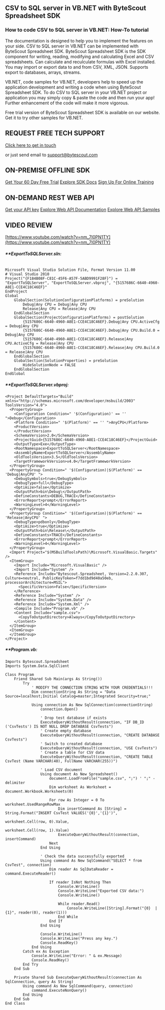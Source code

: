## CSV to SQL server in VB.NET with ByteScout Spreadsheet SDK

### How to code CSV to SQL server in VB.NET: How-To tutorial

The documentation is designed to help you to implement the features on your side. CSV to SQL server in VB.NET can be implemented with ByteScout Spreadsheet SDK. ByteScout Spreadsheet SDK is the SDK component for writing, reading, modifying and calculating Excel and CSV spreadsheets. Can calculate and reculculate formulas with Excel installed. You may import or export data to and from CSV, XML, JSON. Supports export to databases, arrays, streams.

VB.NET, code samples for VB.NET, developers help to speed up the application development and writing a code when using ByteScout Spreadsheet SDK. To do CSV to SQL server in your VB.NET project or application you may simply copy & paste the code and then run your app! Further enhancement of the code will make it more vigorous.

Free trial version of ByteScout Spreadsheet SDK is available on our website. Get it to try other samples for VB.NET.

## REQUEST FREE TECH SUPPORT

[Click here to get in touch](https://bytescout.zendesk.com/hc/en-us/requests/new?subject=ByteScout%20Spreadsheet%20SDK%20Question)

or just send email to [support@bytescout.com](mailto:support@bytescout.com?subject=ByteScout%20Spreadsheet%20SDK%20Question) 

## ON-PREMISE OFFLINE SDK 

[Get Your 60 Day Free Trial](https://bytescout.com/download/web-installer?utm_source=github-readme)
[Explore SDK Docs](https://bytescout.com/documentation/index.html?utm_source=github-readme)
[Sign Up For Online Training](https://academy.bytescout.com/)


## ON-DEMAND REST WEB API

[Get your API key](https://pdf.co/documentation/api?utm_source=github-readme)
[Explore Web API Documentation](https://pdf.co/documentation/api?utm_source=github-readme)
[Explore Web API Samples](https://github.com/bytescout/ByteScout-SDK-SourceCode/tree/master/PDF.co%20Web%20API)

## VIDEO REVIEW

[https://www.youtube.com/watch?v=nm_7I0PN1TY](https://www.youtube.com/watch?v=nm_7I0PN1TY)




<!-- code block begin -->

##### ****ExportToSQLServer.sln:**
    
```

Microsoft Visual Studio Solution File, Format Version 11.00
# Visual Studio 2010
Project("{F184B08F-C81C-45F6-A57F-5ABD9991F28F}") = "ExportToSQLServer", "ExportToSQLServer.vbproj", "{5157686C-6640-4960-A8E1-CCE4C18C46EF}"
EndProject
Global
	GlobalSection(SolutionConfigurationPlatforms) = preSolution
		Debug|Any CPU = Debug|Any CPU
		Release|Any CPU = Release|Any CPU
	EndGlobalSection
	GlobalSection(ProjectConfigurationPlatforms) = postSolution
		{5157686C-6640-4960-A8E1-CCE4C18C46EF}.Debug|Any CPU.ActiveCfg = Debug|Any CPU
		{5157686C-6640-4960-A8E1-CCE4C18C46EF}.Debug|Any CPU.Build.0 = Debug|Any CPU
		{5157686C-6640-4960-A8E1-CCE4C18C46EF}.Release|Any CPU.ActiveCfg = Release|Any CPU
		{5157686C-6640-4960-A8E1-CCE4C18C46EF}.Release|Any CPU.Build.0 = Release|Any CPU
	EndGlobalSection
	GlobalSection(SolutionProperties) = preSolution
		HideSolutionNode = FALSE
	EndGlobalSection
EndGlobal

```

<!-- code block end -->    

<!-- code block begin -->

##### ****ExportToSQLServer.vbproj:**
    
```
<Project DefaultTargets="Build" xmlns="http://schemas.microsoft.com/developer/msbuild/2003" ToolsVersion="4.0">
  <PropertyGroup>
    <Configuration Condition=" '$(Configuration)' == '' ">Debug</Configuration>
    <Platform Condition=" '$(Platform)' == '' ">AnyCPU</Platform>
    <ProductVersion>
    </ProductVersion>
    <SchemaVersion>2.0</SchemaVersion>
    <ProjectGuid>{5157686C-6640-4960-A8E1-CCE4C18C46EF}</ProjectGuid>
    <OutputType>Exe</OutputType>
    <RootNamespace>ExportToSQLServer</RootNamespace>
    <AssemblyName>ExportToSQLServer</AssemblyName>
    <OldToolsVersion>3.5</OldToolsVersion>
    <TargetFrameworkVersion>v4.0</TargetFrameworkVersion>
  </PropertyGroup>
  <PropertyGroup Condition=" '$(Configuration)|$(Platform)' == 'Debug|AnyCPU' ">
    <DebugSymbols>true</DebugSymbols>
    <DebugType>full</DebugType>
    <Optimize>false</Optimize>
    <OutputPath>bin\Debug\</OutputPath>
    <DefineConstants>DEBUG,TRACE</DefineConstants>
    <ErrorReport>prompt</ErrorReport>
    <WarningLevel>4</WarningLevel>
  </PropertyGroup>
  <PropertyGroup Condition=" '$(Configuration)|$(Platform)' == 'Release|AnyCPU' ">
    <DebugType>pdbonly</DebugType>
    <Optimize>true</Optimize>
    <OutputPath>bin\Release\</OutputPath>
    <DefineConstants>TRACE</DefineConstants>
    <ErrorReport>prompt</ErrorReport>
    <WarningLevel>4</WarningLevel>
  </PropertyGroup>
  <Import Project="$(MSBuildToolsPath)\Microsoft.VisualBasic.Targets" />
  <ItemGroup>
    <Import Include="Microsoft.VisualBasic" />
    <Import Include="System" />
    <Reference Include="Bytescout.Spreadsheet, Version=2.2.0.307, Culture=neutral, PublicKeyToken=f7dd1bd9d40a50eb, processorArchitecture=MSIL">
      <SpecificVersion>False</SpecificVersion>
    </Reference>
    <Reference Include="System" />
    <Reference Include="System.Data" />
    <Reference Include="System.Xml" />
    <Compile Include="Program.vb" />
    <Content Include="sample.csv">
      <CopyToOutputDirectory>Always</CopyToOutputDirectory>
    </Content>
  </ItemGroup>
  <ItemGroup>
  </ItemGroup>
</Project>
```

<!-- code block end -->    

<!-- code block begin -->

##### ****Program.vb:**
    
```
Imports Bytescout.Spreadsheet
Imports System.Data.SqlClient

Class Program
    Friend Shared Sub Main(args As String())
        Try
            ' MODIFY THE CONNECTION STRING WITH YOUR CREDENTIALS!!!
            Dim connectionString As String = "Data Source=localhost;Initial Catalog=master;Integrated Security=true;"

            Using connection As New SqlConnection(connectionString)
                connection.Open()

                ' Drop test database if exists
                ExecuteQueryWithoutResult(connection, "IF DB_ID ('CsvTests') IS NOT NULL DROP DATABASE CsvTests")
                ' Create empty database
                ExecuteQueryWithoutResult(connection, "CREATE DATABASE CsvTests")
                ' Switch to created database
                ExecuteQueryWithoutResult(connection, "USE CsvTests")
                ' Create a table for CSV data
                ExecuteQueryWithoutResult(connection, "CREATE TABLE CsvTest (Name VARCHAR(40), FullName VARCHAR(255))")

                ' Load CSV document
                Using document As New Spreadsheet()
                    document.LoadFromFile("sample.csv", ";") ' ";" - delimiter
                    Dim worksheet As Worksheet = document.Workbook.Worksheets(0)

                    For row As Integer = 0 To worksheet.UsedRangeRowMax
                        Dim insertCommand As [String] = String.Format("INSERT CsvTest VALUES('{0}','{1}')",
                                                                      worksheet.Cell(row, 0).Value,
                                                                      worksheet.Cell(row, 1).Value)
                        ExecuteQueryWithoutResult(connection, insertCommand)
                    Next
                End Using

                ' Check the data successfully exported
                Using command As New SqlCommand("SELECT * from CsvTest", connection)
                    Dim reader As SqlDataReader = command.ExecuteReader()

                    If reader IsNot Nothing Then
                        Console.WriteLine()
                        Console.WriteLine("Exported CSV data:")
                        Console.WriteLine()

                        While reader.Read()
                            Console.WriteLine([String].Format("{0}  |  {1}", reader(0), reader(1)))
                        End While
                    End If
                End Using

                Console.WriteLine()
                Console.WriteLine("Press any key.")
                Console.ReadKey()
            End Using
        Catch ex As Exception
            Console.WriteLine("Error: " & ex.Message)
            Console.ReadKey()
        End Try
    End Sub

    Private Shared Sub ExecuteQueryWithoutResult(connection As SqlConnection, query As String)
        Using command As New SqlCommand(query, connection)
            command.ExecuteNonQuery()
        End Using
    End Sub
End Class

```

<!-- code block end -->